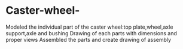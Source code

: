 # Caster-wheel-
Modeled the individual part of the caster wheel:top plate,wheel,axle support,axle and bushing 
Drawing of each parts with dimensions and proper views
Assembled  the parts and create drawing of assembly 

